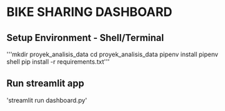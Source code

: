 # BIKE SHARING DASHBOARD

## Setup Environment - Shell/Terminal

'''mkdir proyek_analisis_data
cd proyek_analisis_data
pipenv install
pipenv shell
pip install -r requirements.txt'''

## Run streamlit app

'streamlit run dashboard.py'

